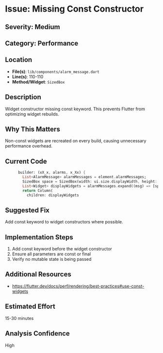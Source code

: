 # Issue: Missing Const Constructor

## Severity: Medium

## Category: Performance

## Location
- **File(s)**: `lib/components/alarm_message.dart`
- **Line(s)**: 110-110
- **Method/Widget**: `SizedBox`

## Description
Widget constructor missing const keyword. This prevents Flutter from optimizing widget rebuilds.

## Why This Matters
Non-const widgets are recreated on every build, causing unnecessary performance overhead.

## Current Code
```dart
      builder: (xX_x, alarms, x_Xx) {
        List<AlarmMessage> alarmMessages = element.alarmMessages;
        SizedBox space = SizedBox(width: ui.size.displayWidth, height: ui.size.displayHeight * 0.2);
        List<Widget> displayWidgets = alarmMessages.expand((msg) => [space, msg]).toList();
        return Column(      
          children: displayWidgets
```

## Suggested Fix
Add const keyword to widget constructors where possible.

## Implementation Steps
1. Add const keyword before the widget constructor
2. Ensure all parameters are const or final
3. Verify no mutable state is being passed

## Additional Resources
- https://flutter.dev/docs/perf/rendering/best-practices#use-const-widgets

## Estimated Effort
15-30 minutes

## Analysis Confidence
High
